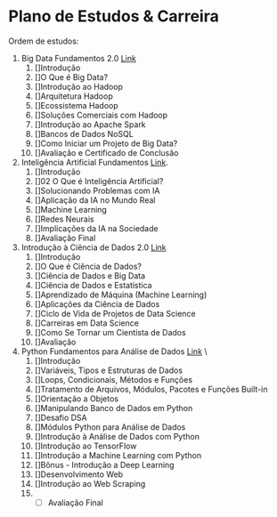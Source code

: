 # Plano de Estudos & Carreira
Ordem de estudos:
1. Big Data Fundamentos 2.0 [Link](https://www.datascienceacademy.com.br/course/big-data-fundamentos)
    1. []Introdução
    2. []O Que é Big Data?
    3. []Introdução ao Hadoop
    4. []Arquitetura Hadoop
    5. []Ecossistema Hadoop
    6. []Soluções Comerciais com Hadoop
    7. []Introdução ao Apache Spark
    8. []Bancos de Dados NoSQL
    9. []Como Iniciar um Projeto de Big Data?
    10. []Avaliação e Certificado de Conclusão
2. Inteligência Artificial Fundamentos [Link](https://www.datascienceacademy.com.br/course/inteligencia-artificial-fundamentos).
    1. []Introdução
    2. []02 O Que é Inteligência Artificial?
    3. []Solucionando Problemas com IA
    4. []Aplicação da IA no Mundo Real
    5. []Machine Learning
    6. []Redes Neurais
    7. []Implicações da IA na Sociedade
    8. []Avaliação Final
3. Introdução à Ciência de Dados 2.0 [Link](https://www.datascienceacademy.com.br/course/introduo--cincia-de-dados)
    1. []Introdução
    2. []O Que é Ciência de Dados?
    3. []Ciência de Dados e Big Data
    4. []Ciência de Dados e Estatística
    5. []Aprendizado de Máquina (Machine Learning)
    6. []Aplicações da Ciência de Dados
    7. []Ciclo de Vida de Projetos de Data Science
    8. []Carreiras em Data Science
    9. []Como Se Tornar um Cientista de Dados
    10. []Avaliação
4. Python Fundamentos para Análise de Dados [Link](https://www.datascienceacademy.com.br/course/python-fundamentos) \
    1. []Introdução
    2. []Variáveis, Tipos e Estruturas de Dados
    3. []Loops, Condicionais, Métodos e Funções
    4. []Tratamento de Arquivos, Módulos, Pacotes e Funções Built-in
    5. []Orientação a Objetos
    6. []Manipulando Banco de Dados em Python
    7. []Desafio DSA
    8. []Módulos Python para Análise de Dados
    9. []Introdução à Análise de Dados com Python
    10. []Introdução ao TensorFlow
    11. []Introdução a Machine Learning com Python
    12. []Bônus - Introdução a Deep Learning
    13. []Desenvolvimento Web
    14. []Introdução ao Web Scraping
    15. - [ ] Avaliação Final
